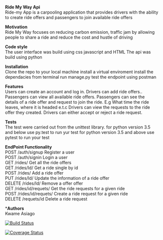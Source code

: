 **Ride My Way Api**  
Ride-my App is a carpooling application that provides drivers with the ability to create ride offers and passengers to join available ride offers

**Motivation**  
Ride My Way focuses on reducing carbon emission, traffic jam by allowing people to share a ride and reduce the cost and hustle of driving

**Code style**  
The user interface was build using css javascript and HTML The api was build using python

**Installation**  
Clone the repo to your local machine install a virtual enviroment install the dependacies from terminal run manage.py test the endpoint using postman

**Features**  
Users can create an account and log in. Drivers can add ride offers.. Passengers can view all available ride offers. Passengers can see the details of a ride offer and request to join the ride. E.g What time the ride leaves, where it is headed e.t.c Drivers can view the requests to the ride offer they created. Drivers can either accept or reject a ride request.

**Tests**  
The test were carried out from the unittest library. for python version 3.5 and below use py.test to run yur test for python version 3.5 and above use pytest to run your test

**EndPoint Functionality**  
POST /auth/signup	Register a user  
POST /auth/signin	Login a user  
GET /rides/	Get all the ride offers  
GET /rides/Id/	Get a ride single by id  
POST /rides/	Add a ride offer  
PUT /rides/Id/	Update the information of a ride offer  
DELETE /rides/Id/	Remove a offer offer  
GET /rides/id/requets/	Get the ride requests for a given ride  
POST /rides/id/requets/	Create a ride request for a given ride  
DELETE /requets/id	Delete a ride request

***Authors**  
Kwame Asiago

[![Build Status](https://travis-ci.org/SelaDanti/RideMyWay2.0.svg?branch=ft-signup-158949454)](https://travis-ci.org/SelaDanti/RideMyWay2.0)

[![Coverage Status](https://coveralls.io/repos/github/SelaDanti/RideMyWay2.0/badge.png?branch=ft-signup-158949454)](https://coveralls.io/github/SelaDanti/RideMyWay2.0?branch=ft-signup-158949454)
